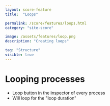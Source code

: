 ```yaml
---
layout: score-feature
title:  "Loops"

permalink: /score/features/loops.html
category: "site-score"

image: /assets/features/loop.png
description: "Creating loops"

tag: "Structure"
visible: true
---
```



# Looping processes
- Loop button in the inspector of every process
- Will loop for the "loop duration" 